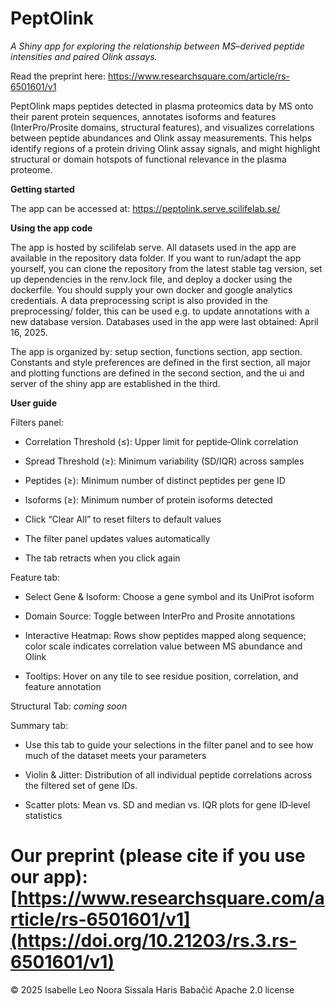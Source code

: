 # **PeptOlink**

*A Shiny app for exploring the relationship between MS–derived peptide intensities and paired Olink assays.*

Read the preprint here: https://www.researchsquare.com/article/rs-6501601/v1

PeptOlink maps peptides detected in plasma proteomics data by MS onto their parent protein sequences, annotates isoforms and features (InterPro/Prosite domains, structural features), and visualizes correlations between peptide abundances and Olink assay measurements. This helps identify regions of a protein driving Olink assay signals, and might highlight structural or domain hotspots of functional relevance in the plasma proteome.

**Getting started**

The app can be accessed at: https://peptolink.serve.scilifelab.se/

**Using the app code**

The app is hosted by scilifelab serve. All datasets used in the app are available in the repository data folder. If you want to run/adapt the app yourself, you can clone the repository from the latest stable tag version, set up dependencies in the renv.lock file, and deploy a docker using the dockerfile. You should supply your own docker and google analytics credentials. A data preprocessing script is also provided in the preprocessing/ folder, this can be used e.g. to update annotations with a new database version. Databases used in the app were last obtained: April 16, 2025.

The app is organized by: setup section, functions section, app section. Constants and style preferences are defined in the first section, all major and plotting functions are defined in the second section, and the ui and server of the shiny app are established in the third.

**User guide**

Filters panel:

* Correlation Threshold (≤): Upper limit for peptide‑Olink correlation

* Spread Threshold (≥): Minimum variability (SD/IQR) across samples

* Peptides (≥): Minimum number of distinct peptides per gene ID

* Isoforms (≥): Minimum number of protein isoforms detected

* Click “Clear All” to reset filters to default values
* The filter panel updates values automatically
* The tab retracts when you click again

Feature tab:

* Select Gene & Isoform: Choose a gene symbol and its UniProt isoform

* Domain Source: Toggle between InterPro and Prosite annotations

* Interactive Heatmap: Rows show peptides mapped along sequence; color scale indicates correlation value between MS abundance and Olink

* Tooltips: Hover on any tile to see residue position, correlation, and feature annotation

Structural Tab: *coming soon*

Summary tab:

* Use this tab to guide your selections in the filter panel and to see how much of the dataset meets your parameters

* Violin & Jitter: Distribution of all individual peptide correlations across the filtered set of gene IDs.

* Scatter plots: Mean vs. SD and median vs. IQR plots for gene ID‑level statistics

# Our preprint (please cite if you use our app): [https://www.researchsquare.com/article/rs-6501601/v1](https://doi.org/10.21203/rs.3.rs-6501601/v1)

© 2025 Isabelle Leo Noora Sissala Haris Babačić
Apache 2.0 license


